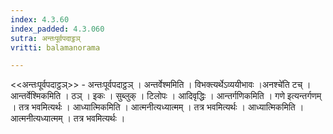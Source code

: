 ```yaml
---
index: 4.3.60
index_padded: 4.3.060
sutra: अन्तःपूर्वपदाट्ठञ्
vritti: balamanorama

---
```

<<अन्तःपूर्वपदाट्ठञ्>> - अन्तःपूर्वपदाट्ठञ् । अन्तर्वेश्ममिति । विभक्त्यर्थेऽव्ययीभावः ।अनश्चे॑ति टच् । आन्तर्वेश्मिकमिति । ठञ् । इकः । सुब्लुक् । टिलोपः । आदिवृद्धिः । आन्तर्गणिकमिति । गणे इत्यन्तर्गणम् । तत्र भवमित्यर्थः । आध्यात्मिकमिति । आत्मनीत्यध्यात्मम् । तत्र भवमित्यर्थः । आध्यात्मिकमिति । आत्मनीत्यध्यात्मम् । तत्र भवमित्यर्थः । 